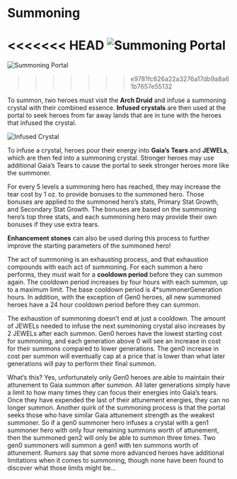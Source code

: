 # Summoning

<<<<<<< HEAD
![Summoning Portal](https://dfk-hv.b-cdn.net/art-assets/portal.gif)
=======
![Summoning Portal](https://dfk-hv.b-cdn.net/art-assets/portal.png)
>>>>>>> e9781fc626a22a3276a17db9a8a61b7657e55132

To summon, two heroes must visit the **Arch Druid** and infuse a summoning crystal with their combined essence. **Infused crystals** are then used at the portal to seek heroes from far away lands that are in tune with the heroes that infused the crystal. 

![Infused Crystal](https://dfk-hv.b-cdn.net/art-assets/crystal-yellow.gif)

To infuse a crystal, heroes pour their energy into **Gaia’s Tears** and **JEWELs**, which are then fed into a summoning crystal. Stronger heroes may use additional Gaia’s Tears to cause the portal to seek stronger heroes more like the summoner. 

For every 5 levels a summoning hero has reached, they may increase the tear cost by 1 oz. to provide bonuses to the summoned hero. Those bonuses are applied to the summoned hero’s stats, Primary Stat Growth, and Secondary Stat Growth. The bonuses are based on the summoning hero’s top three stats, and each summoning hero may provide their own bonuses if they use extra tears.

**Enhancement stones** can also be used during this process to further improve the starting parameters of the summoned hero!

The act of summoning is an exhausting process, and that exhaustion compounds with each act of summoning. For each summon a hero performs, they must wait for a **cooldown period** before they can summon again. The cooldown period increases by four hours with each summon, up to a maximum limit. The base cooldown period is 4*summonerGeneration hours. In addition, with the exception of Gen0 heroes, all new summoned heroes have a 24 hour cooldown period before they can summon. 

The exhaustion of summoning doesn’t end at just a cooldown. The amount of JEWELs needed to infuse the next summoning crystal also increases by 2 JEWELs after each summon. Gen0 heroes have the lowest starting cost for summoning, and each generation above 0 will see an increase in cost for their summons compared to lower generations. The gen0 increase in cost per summon will eventually cap at a price that is lower than what later generations will pay to perform their final summon.

What’s this? Yes, unfortunately only Gen0 heroes are able to maintain their attunement to Gaia summon after summon. All later generations simply have a limit to how many times they can focus their energies into Gaia’s tears. Once they have expended the last of their attunement energies, they can no longer summon. Another quirk of the summoning process is that the portal seeks those who have similar Gaia attunement strength as the weakest summoner. So if a gen0 summoner hero infuses a crystal with a gen1 summoner hero with only four remaining summons worth of attunement, then the summoned gen2 will only be able to summon three times. Two gen0 summoners will summon a gen1 with ten summons worth of attunement. Rumors say that some more advanced heroes have additional limitations when it comes to summoning, though none have been found to discover what those limits might be...
